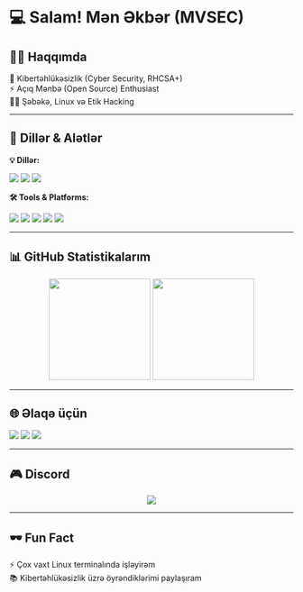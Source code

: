# 💻 Salam! Mən Əkbər (MVSEC)  

## 👨‍💻 Haqqımda  
🔐 Kibertəhlükəsizlik (Cyber Security, RHCSA+)  
⚡ Açıq Mənbə (Open Source) Enthusiast  
🕵️‍♂️ Şəbəkə, Linux və Etik Hacking  

---

## 🚀 Dillər & Alətlər  

**💡 Dillər:**  
<p>
  <img src="https://img.shields.io/badge/Python-3776AB?style=for-the-badge&logo=python&logoColor=white"/>
  <img src="https://img.shields.io/badge/JavaScript-F7DF1E?style=for-the-badge&logo=javascript&logoColor=black"/>
  <img src="https://img.shields.io/badge/PHP-777BB4?style=for-the-badge&logo=php&logoColor=white"/>
</p>

**🛠️ Tools & Platforms:**  
<p>
  <img src="https://img.shields.io/badge/Linux-FCC624?style=for-the-badge&logo=linux&logoColor=black"/>
  <img src="https://img.shields.io/badge/Git-F05032?style=for-the-badge&logo=git&logoColor=white"/>
  <img src="https://img.shields.io/badge/MySQL-4479A1?style=for-the-badge&logo=mysql&logoColor=white"/>
  <img src="https://img.shields.io/badge/HTML5-E34F26?style=for-the-badge&logo=html5&logoColor=white"/>
  <img src="https://img.shields.io/badge/CSS3-1572B6?style=for-the-badge&logo=css3&logoColor=white"/>
</p>  

---

## 📊 GitHub Statistikalarım  
<p align="center">
  <img src="https://github-readme-stats.vercel.app/api?username=mvsec&show_icons=true&theme=radical" height="180" />
  <img src="https://github-readme-stats.vercel.app/api/top-langs/?username=mvsec&layout=compact&theme=radical" height="180" />
</p>  

---

## 🌐 Əlaqə üçün  
<p>
  <a href="https://linkedin.com/in/ekbermv"><img src="https://img.shields.io/badge/LinkedIn-0A66C2?style=for-the-badge&logo=linkedin&logoColor=white"/></a>
  <a href="https://x.com/mvsec"><img src="https://img.shields.io/badge/Twitter-1DA1F2?style=for-the-badge&logo=twitter&logoColor=white"/></a>
  <a href="mailto:youremail@mail.com"><img src="https://img.shields.io/badge/Email-D14836?style=for-the-badge&logo=gmail&logoColor=white"/></a>
</p>  

---

## 🎮 Discord
<p align="center">
  <img src="https://lanyard.cnrad.dev/api/1261424280013377569theme=dark&bg=000000&animated=true&hideDiscrim=false&borderRadius=30px&idleMessage=Həmişə+terminaldayam..." />
</p>


---

## 🕶️ Fun Fact  
⚡ Çox vaxt Linux terminalında işləyirəm  
📚 Kibertəhlükəsizlik üzrə öyrəndiklərimi paylaşıram  
